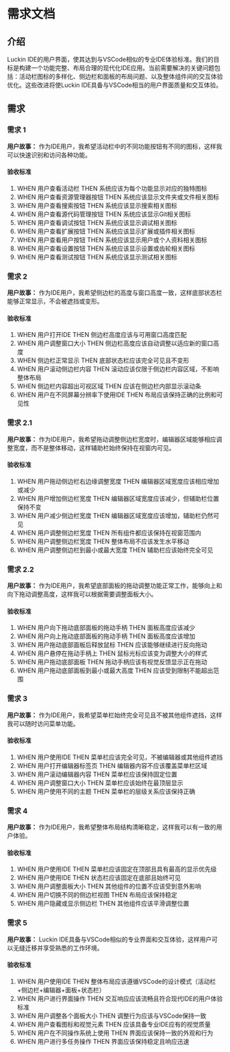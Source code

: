 # 需求文档

## 介绍

Luckin IDE的用户界面，使其达到与VSCode相似的专业IDE体验标准。我们的目标是构建一个功能完整、布局合理的现代化IDE应用。当前需要解决的关键问题包括：活动栏图标的多样化、侧边栏和面板的布局问题、以及整体组件间的交互体验优化。这些改进将使Luckin IDE具备与VSCode相当的用户界面质量和交互体验。

## 需求

### 需求 1

**用户故事：** 作为IDE用户，我希望活动栏中的不同功能按钮有不同的图标，这样我可以快速识别和访问各种功能。

#### 验收标准

1. WHEN 用户查看活动栏 THEN 系统应该为每个功能显示对应的独特图标
2. WHEN 用户查看资源管理器按钮 THEN 系统应该显示文件夹或文件相关图标
3. WHEN 用户查看搜索按钮 THEN 系统应该显示搜索相关图标
4. WHEN 用户查看源代码管理按钮 THEN 系统应该显示Git相关图标
5. WHEN 用户查看调试按钮 THEN 系统应该显示调试相关图标
6. WHEN 用户查看扩展按钮 THEN 系统应该显示扩展或插件相关图标
7. WHEN 用户查看用户按钮 THEN 系统应该显示用户或个人资料相关图标
8. WHEN 用户查看设置按钮 THEN 系统应该显示设置或齿轮相关图标
9. WHEN 用户查看测试按钮 THEN 系统应该显示测试相关图标

### 需求 2

**用户故事：** 作为IDE用户，我希望侧边栏的高度与窗口高度一致，这样底部状态栏能够正常显示，不会被遮挡或变形。

#### 验收标准

1. WHEN 用户打开IDE THEN 侧边栏高度应该与可用窗口高度匹配
2. WHEN 用户调整窗口大小 THEN 侧边栏高度应该自动调整以适应新的窗口高度
3. WHEN 侧边栏正常显示 THEN 底部状态栏应该完全可见且不变形
4. WHEN 用户滚动侧边栏内容 THEN 滚动应该仅限于侧边栏内容区域，不影响整体布局
5. WHEN 侧边栏内容超出可视区域 THEN 应该在侧边栏内部显示滚动条
6. WHEN 用户在不同屏幕分辨率下使用IDE THEN 布局应该保持正确的比例和可见性

### 需求 2.1

**用户故事：** 作为IDE用户，我希望拖动调整侧边栏宽度时，编辑器区域能够相应调整宽度，而不是整体移动，这样辅助栏始终保持在视窗内可见。

#### 验收标准

1. WHEN 用户拖动侧边栏右边缘调整宽度 THEN 编辑器区域宽度应该相应增加或减少
2. WHEN 用户增加侧边栏宽度 THEN 编辑器区域宽度应该减少，但辅助栏位置保持不变
3. WHEN 用户减少侧边栏宽度 THEN 编辑器区域宽度应该增加，辅助栏仍然可见
4. WHEN 用户调整侧边栏宽度 THEN 所有组件都应该保持在视窗范围内
5. WHEN 用户调整侧边栏宽度 THEN 整体布局不应该发生水平移动
6. WHEN 用户调整侧边栏到最小或最大宽度 THEN 辅助栏应该始终完全可见

### 需求 2.2

**用户故事：** 作为IDE用户，我希望底部面板的拖动调整功能正常工作，能够向上和向下拖动调整高度，这样我可以根据需要调整面板大小。

#### 验收标准

1. WHEN 用户向下拖动底部面板的拖动手柄 THEN 面板高度应该减少
2. WHEN 用户向上拖动底部面板的拖动手柄 THEN 面板高度应该增加
3. WHEN 用户拖动底部面板后释放鼠标 THEN 应该能够继续进行反向拖动
4. WHEN 用户悬停在拖动手柄上 THEN 鼠标光标应该变为调整大小的样式
5. WHEN 用户拖动底部面板 THEN 拖动手柄应该有视觉反馈显示正在拖动
6. WHEN 用户拖动底部面板到最小或最大高度 THEN 应该受到限制不能超出范围

### 需求 3

**用户故事：** 作为IDE用户，我希望菜单栏始终完全可见且不被其他组件遮挡，这样我可以随时访问菜单功能。

#### 验收标准

1. WHEN 用户使用IDE THEN 菜单栏应该完全可见，不被编辑器或其他组件遮挡
2. WHEN 用户打开编辑器标签页 THEN 编辑器内容不应该覆盖菜单栏区域
3. WHEN 用户滚动编辑器内容 THEN 菜单栏应该保持固定位置
4. WHEN 用户调整窗口大小 THEN 菜单栏应该始终在最顶层显示
5. WHEN 用户使用不同的主题 THEN 菜单栏的层级关系应该保持正确

### 需求 4

**用户故事：** 作为IDE用户，我希望整体布局结构清晰稳定，这样我可以有一致的用户体验。

#### 验收标准

1. WHEN 用户使用IDE THEN 菜单栏应该固定在顶部且具有最高的显示优先级
2. WHEN 用户使用IDE THEN 状态栏应该固定在底部且始终可见
3. WHEN 用户调整面板大小 THEN 其他组件的位置不应该受到意外影响
4. WHEN 用户切换不同的侧边栏视图 THEN 布局应该保持稳定
5. WHEN 用户隐藏或显示侧边栏 THEN 其他组件应该平滑调整位置

### 需求 5

**用户故事：** 
Luckin IDE具备与VSCode相似的专业界面和交互体验，这样用户可以无缝迁移并享受熟悉的工作环境。

#### 验收标准

1. WHEN 用户使用IDE THEN 整体布局应该遵循VSCode的设计模式（活动栏+侧边栏+编辑器+面板+状态栏）
2. WHEN 用户进行界面操作 THEN 交互响应应该流畅且符合现代IDE的用户体验标准
3. WHEN 用户调整各个面板大小 THEN 调整行为应该与VSCode保持一致
4. WHEN 用户查看图标和视觉元素 THEN 应该具备专业IDE应有的视觉质量
5. WHEN 用户在不同操作系统上使用 THEN 界面应该保持一致的外观和行为
6. WHEN 用户进行多任务操作 THEN 界面应该保持稳定且响应迅速